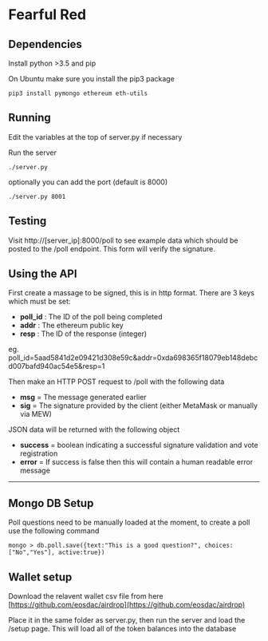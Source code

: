 # Fearful Red

## Dependencies

Install python >3.5 and pip

On Ubuntu make sure you install the pip3 package

    pip3 install pymongo ethereum eth-utils

## Running

Edit the variables at the top of server.py if necessary

Run the server

    ./server.py

optionally you can add the port (default is 8000)

    ./server.py 8001

## Testing

Visit http://[server_ip]:8000/poll to see example data which should be posted to the /poll endpoint.  This form will verify the signature.

## Using the API

First create a massage to be signed, this is in http format.  There are 3 keys which must be set:

* **poll_id** : The ID of the poll being completed
* **addr** : The ethereum public key
* **resp** : The ID of the response (integer)

eg.
poll_id=5aad5841d2e09421d308e59c&addr=0xda698365f18079eb148debcd007bafd940ac54e5&resp=1

Then make an HTTP POST request to /poll with the following data

* **msg** = The message generated earlier
* **sig** = The signature provided by the client (either MetaMask or manually via MEW)

JSON data will be returned with the following object

* **success** = boolean indicating a successful signature validation and vote registration
* **error** = If success is false then this will contain a human readable error message

---

## Mongo DB Setup

Poll questions need to be manually loaded at the moment, to create a poll use the following command

    mongo > db.poll.save({text:"This is a good question?", choices:["No","Yes"], active:true})

## Wallet setup

Download the relavent wallet csv file from here [https://github.com/eosdac/airdrop](https://github.com/eosdac/airdrop)

Place it in the same folder as server.py, then run the server and load the /setup page.  This will load all of the token balances into the database
